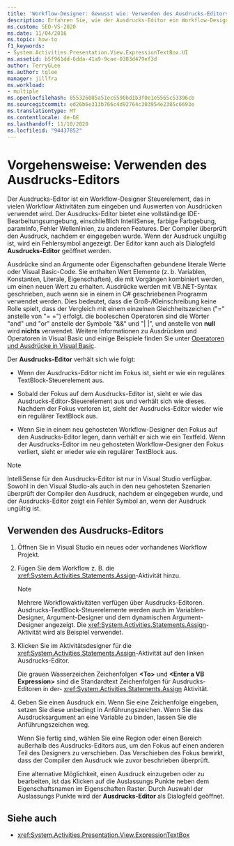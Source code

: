 ```yaml
---
title: 'Workflow-Designer: Gewusst wie: Verwenden des Ausdrucks-Editors'
description: Erfahren Sie, wie der Ausdrucks-Editor ein Workflow-Designer Steuerelement ist, das Sie in vielen Workflow Aktivitäten zum eingeben und Auswerten von Ausdrücken verwenden können.
ms.custom: SEO-VS-2020
ms.date: 11/04/2016
ms.topic: how-to
f1_keywords:
- System.Activities.Presentation.View.ExpressionTextBox.UI
ms.assetid: b5f961dd-6dda-41a9-9cae-0383d479ef3d
author: TerryGLee
ms.author: tglee
manager: jillfra
ms.workload:
- multiple
ms.openlocfilehash: 855326085a51ec6590bd1b3f0e1e5565c53396cb
ms.sourcegitcommit: ed26b6e313b766c4d92764c303954e2385c6693e
ms.translationtype: MT
ms.contentlocale: de-DE
ms.lasthandoff: 11/10/2020
ms.locfileid: "94437852"
---
```

# <a name="how-to-use-the-expression-editor"></a>Vorgehensweise: Verwenden des Ausdrucks-Editors

Der Ausdrucks-Editor ist ein Workflow-Designer Steuerelement, das in vielen Workflow Aktivitäten zum eingeben und Auswerten von Ausdrücken verwendet wird. Der Ausdrucks-Editor bietet eine vollständige IDE-Bearbeitungsumgebung, einschließlich IntelliSense, farbige Farbgebung, paramInfo, Fehler Wellenlinien, zu anderen Features. Der Compiler überprüft den Ausdruck, nachdem er eingegeben wurde. Wenn der Ausdruck ungültig ist, wird ein Fehlersymbol angezeigt. Der Editor kann auch als Dialogfeld **Ausdrucks-Editor** geöffnet werden.

Ausdrücke sind an Argumente oder Eigenschaften gebundene literale Werte oder Visual Basic-Code. Sie enthalten Wert Elemente (z. b. Variablen, Konstanten, Literale, Eigenschaften), die mit Vorgängen kombiniert werden, um einen neuen Wert zu erhalten. Ausdrücke werden mit VB.NET-Syntax geschrieben, auch wenn sie in einem in C# geschriebenen Programm verwendet werden. Dies bedeutet, dass die Groß-/Kleinschreibung keine Rolle spielt, dass der Vergleich mit einem einzelnen Gleichheitszeichen ("=" anstelle von "= =") erfolgt. die booleschen Operatoren sind die Wörter "and" und "or" anstelle der Symbole "&&" und "| |", und anstelle von **null** wird **nichts** verwendet. Weitere Informationen zu Ausdrücken und Operatoren in Visual Basic und einige Beispiele finden Sie unter [Operatoren und Ausdrücke in Visual Basic](/previous-versions/visualstudio/visual-studio-2010/a1w3te48(v=vs.100)).

Der **Ausdrucks-Editor** verhält sich wie folgt:

- Wenn der Ausdrucks-Editor nicht im Fokus ist, sieht er wie ein reguläres TextBlock-Steuerelement aus.

- Sobald der Fokus auf dem Ausdrucks-Editor ist, sieht er wie das Ausdrucks-Editor-Steuerelement aus und verhält sich wie dieses. Nachdem der Fokus verloren ist, sieht der Ausdrucks-Editor wieder wie ein regulärer TextBlock aus.

- Wenn Sie in einem neu gehosteten Workflow-Designer den Fokus auf den Ausdrucks-Editor legen, dann verhält er sich wie ein Textfeld. Wenn der Ausdrucks-Editor im neu gehosteten Workflow-Designer den Fokus verliert, sieht er wieder wie ein regulärer TextBlock aus.

> [!NOTE]
> IntelliSense für den Ausdrucks-Editor ist nur in Visual Studio verfügbar. Sowohl in den Visual Studio-als auch in den neu gehosteten Szenarien überprüft der Compiler den Ausdruck, nachdem er eingegeben wurde, und der Ausdrucks-Editor zeigt ein Fehler Symbol an, wenn der Ausdruck ungültig ist.

## <a name="use-the-expression-editor"></a>Verwenden des Ausdrucks-Editors

1. Öffnen Sie in Visual Studio ein neues oder vorhandenes Workflow Projekt.

2. Fügen Sie dem Workflow z. B. die <xref:System.Activities.Statements.Assign>-Aktivität hinzu.

    > [!NOTE]
    > Mehrere Workflowaktivitäten verfügen über Ausdrucks-Editoren. Ausdrucks-TextBlock-Steuerelemente werden auch im Variablen-Designer, Argument-Designer und dem dynamischen Argument-Designer angezeigt. Die <xref:System.Activities.Statements.Assign>-Aktivität wird als Beispiel verwendet.

3. Klicken Sie im Aktivitätsdesigner für die <xref:System.Activities.Statements.Assign>-Aktivität auf den linken Ausdrucks-Editor.

     Die grauen Wasserzeichen Zeichenfolgen **\<To>** und **\<Enter a VB Expression>** sind die Standardtext Zeichenfolgen für Ausdrucks-Editoren in der- <xref:System.Activities.Statements.Assign> Aktivität.

4. Geben Sie einen Ausdruck ein. Wenn Sie eine Zeichenfolge eingeben, setzen Sie diese unbedingt in Anführungszeichen. Wenn Sie das Ausdrucksargument an eine Variable zu binden, lassen Sie die Anführungszeichen weg.

     Wenn Sie fertig sind, wählen Sie eine Region oder einen Bereich außerhalb des Ausdrucks-Editors aus, um den Fokus auf einen anderen Teil des Designers zu verschieben. Das Verschieben des Fokus bewirkt, dass der Compiler den Ausdruck wie zuvor beschrieben überprüft.

     Eine alternative Möglichkeit, einen Ausdruck einzugeben oder zu bearbeiten, ist das Klicken auf die Auslassungs Punkte neben dem Eigenschaftsnamen im Eigenschaften Raster. Durch Auswahl der Auslassungs Punkte wird der **Ausdrucks-Editor** als Dialogfeld geöffnet.

## <a name="see-also"></a>Siehe auch

- <xref:System.Activities.Presentation.View.ExpressionTextBox>
